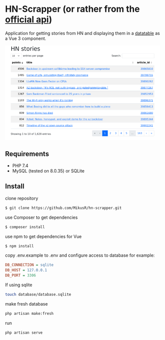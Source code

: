 # HN-Scrapper (or rather from the [official api](https://github.com/HackerNews/API))

Application for getting stories from HN and displaying them in a [datatable](https://datatables.net/) as a Vue 3
component.

![](images/main.png "Main screen of application")

## Requirements

- PHP 7.4
- MySQL (tested on 8.0.35) or SQLite

## Install

clone repository

```bash
$ git clone https://github.com/MikusR/hn-scrapper.git
```

use Composer to get dependencies

```bash
$ composer install
```

use npm to get dependencies for Vue

```bash
$ npm install
```

copy .env.example to .env
and configure access to database
for example:

```ini
DB_CONNECTION = sqlite
DB_HOST = 127.0.0.1
DB_PORT = 3306
```

If using sqlite

```bash
touch database/database.sqlite
```

make fresh database

```bash
php artisan make:fresh
```

run

```bash
php artisan serve
```

